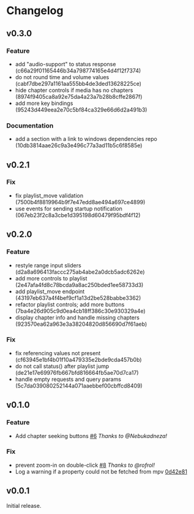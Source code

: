 # Changelog

## v0.3.0
### Feature
* add "audio-support" to status response (c66a29f01165446b34a798774165e4d4f12f7374)
* do not round time and volume values (cabf7dbe297a1161aa555bb4de3ded13628225ce)
* hide chapter controls if media has no chapters (8974f9405ca8a92e75da4a23a7b28b8cffe2867f)
* add more key bindings (95243d449eea2e70c5bf84ca329e66d6d2a491b3)

### Documentation
* add a section with a link to windows dependencies repo (10db3814aae26c9a3e496c77a3ad11b5c6f8585e)


## v0.2.1
### Fix
* fix playlist_move validation (7500b4f8819964b9f7e47edd8ae494a697ce4899)
* use events for sending startup notification (067eb23f2c8a3cbe1d395198d60479f95bdf4f12)


## v0.2.0
### Feature
* restyle range input sliders (d2a8a696413faccc275ab4abe2a0dcb5adc6262e)
* add more controls to playlist (2e47afa4fd8c78bcda9a8ac250bded1ee58733d3)
* add playlist_move endpoint (43197eb637a4f4bef9cf1a13d2be528babbe3362)
* refactor playlist controls; add more buttons (7ba4e26d905c9d0ea4cb18ff386c30e930329a4e)
* display chapter info and handle missing chapters (923570ea62a963e3a38204820d856690d7f61aeb)

### Fix
* fix referencing values not present (cf63945e1bf4b01f10a479335e2bde9cda457b0b)
* do not call status() after playlist jump (de21e17e69976fb667bfd816664fb5ae70d7ca17)
* handle empty requests and query params (5c7da039080252144a071aaebbef00cbffcd8409)


## v0.1.0
### Feature
 - Add chapter seeking buttons [#6](https://github.com/open-dynaMIX/simple-mpv-webui/pull/6) *Thanks to @Nebukadneza!*

### Fix
 - prevent zoom-in on double-click [#8](https://github.com/open-dynaMIX/simple-mpv-webui/pull/8)  *Thanks to @rofrol!*
 - Log a warning if a property could not be fetched from mpv [
0d42e81](https://github.com/open-dynaMIX/simple-mpv-webui/commit/0d42e81baa849af969f9dbf803f763106ca9d4e1)


## v0.0.1

Initial release.
